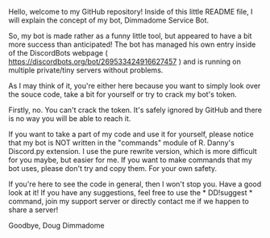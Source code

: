 Hello, welcome to my GitHub repository! Inside of this little README file, I will explain the concept of my bot, Dimmadome Service Bot.

So, my bot is made rather as a funny little tool, but appeared to have a bit more success than anticipated! The bot has managed his own entry inside of the DiscordBots webpage ( https://discordbots.org/bot/269533424916627457 ) and is running on multiple private/tiny servers without problems.

As I may think of it, you're either here because you want to simply look over the souce code, take a bit for yourself or try to crack my bot's token.

Firstly, no. You can't crack the token. It's safely ignored by GitHub and there is no way you will be able to reach it.

If you want to take a part of my code and use it for yourself, please notice that my bot is NOT written in the "commands" module of R. Danny's Discord.py extension. I use the pure rewrite version, which is more difficult for you maybe, but easier for me. If you want to make commands that my bot uses, please don't try and copy them. For your own safety.

If you're here to see the code in general, then I won't stop you. Have a good look at it! If you have any suggestions, feel free to use the * DD!suggest * command, join my support server or directly contact me if we happen to share a server!

Goodbye,
Doug Dimmadome
